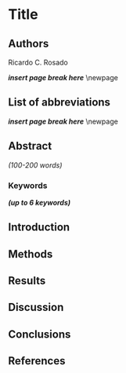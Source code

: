 # Title

## Authors

Ricardo C. Rosado  

***insert page break here***
\newpage

## List of abbreviations

***insert page break here***
\newpage

## Abstract
*(100-200 words)*

### Keywords
***(up to 6 keywords)***

## Introduction

## Methods

## Results

## Discussion

## Conclusions

## References
